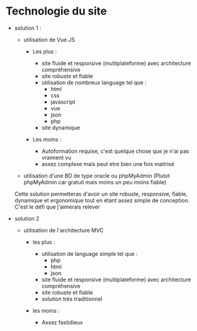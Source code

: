 # Technologie du site

- solution 1 : 
    - utilisation de Vue.JS 
        - Les plus : 
            - site fluide et responsive (multiplateforme) avec architecture compréhensive
            - site robuste et fiable
            - utilisation de nombreux language tel que : 
                - html
                - css
                - javascript
                - vue
                - json
                - php
            - site dynamique
        
        - Les moins :
            - Autoformation requise, c'est quelque chose que je n'ai pas vraiment vu
            - assez complexe mais peut etre bien une fois maitrisé
    
    - utilisation d'une BD de type oracle ou phpMyAdmin (Plutot phpMyAdmin car gratuit mais moins un peu moins fiable)

    Cette solution permetteras d'avoir un site robuste, responsive, fiable, dynamique et ergonomique tout 
    en étant assez simple de conception. C'est le défi que j'aimerais relever

- solution 2
    - utilisation de l'architecture MVC
        - les plus : 
            - utilisation de language simple tel que  : 
                - php
                - html
                - json
            - site fluide et responsive (multiplateforme) avec architecture compréhensive
            - site robuste et fiable
            - solution très traditionnel

        - les moins :
            - Assez fastidieux
                




